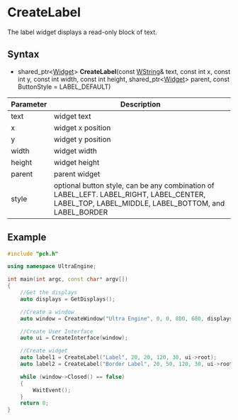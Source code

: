 # CreateLabel #

The label widget displays a read-only block of text.

## Syntax ##

- shared_ptr<[Widget](Widget.md)\> **CreateLabel**(const [WString](WString.md)& text, const int x, const int y, const int width, const int height, shared_ptr<[Widget](Widget.md)\> parent, const ButtonStyle = LABEL_DEFAULT)

|Parameter|Description|
|---|---|
| text | widget text |
| x | widget x position |
| y | widget y position |
| width | widget width |
| height | widget height |
| parent | parent widget |
| style | optional button style, can be any combination of LABEL_LEFT. LABEL_RIGHT, LABEL_CENTER, LABEL_TOP, LABEL_MIDDLE, LABEL_BOTTOM, and LABEL_BORDER |

## Example ##
```c++
#include "pch.h"

using namespace UltraEngine;

int main(int argc, const char* argv[])
{
    //Get the displays
    auto displays = GetDisplays();

    //Create a window
    auto window = CreateWindow("Ultra Engine", 0, 0, 800, 600, displays[0]);

    //Create User Interface
    auto ui = CreateInterface(window);

    //Create widget
    auto label1 = CreateLabel("Label", 20, 20, 120, 30, ui->root);
    auto label2 = CreateLabel("Border Label", 20, 50, 120, 30, ui->root, LABEL_BORDER | LABEL_CENTER | LABEL_MIDDLE);

    while (window->Closed() == false)
    {
        WaitEvent();
    }
    return 0;
}
```